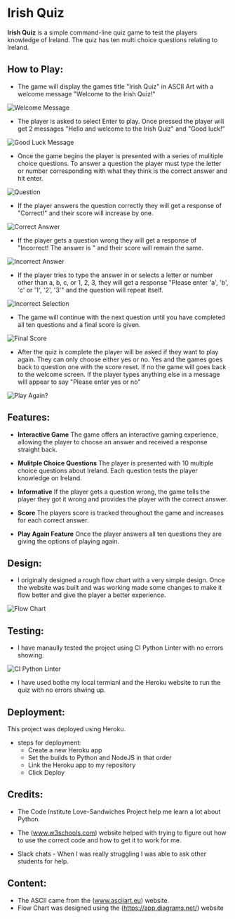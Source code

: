 # **Irish Quiz**

**Irish Quiz** is a simple command-line quiz game to test the players knowledge of Ireland. The quiz has ten multi choice questions relating to Ireland. 

## How to Play:

- The game will display the games title "Irish Quiz" in ASCII Art with a welcome message "Welcome to the Irish Quiz!"

![Welcome Message](assets/screenshots/welcome_message.JPG)

- The player is asked to select Enter to play. Once pressed the player will get 2 messages "Hello and welcome to the Irish Quiz" and "Good luck!"

![Good Luck Message](assets/screenshots/good_luck_message.JPG)

- Once the game begins the player is presented with a series of mulitiple choice questions. To answer a question the player must type the letter or number corresponding with what they think is the correct answer and hit enter.

![Question](assets/screenshots/question.JPG) 

- If the player answers the question correctly they will get a response of "Correct!" and their score will increase by one.

![Correct Answer](assets/screenshots/correct_answer.JPG)

- If the player gets a question wrong they will get a response of "Incorrect! The answer is " and their score will remain the same.

![Incorrect Answer](assets/screenshots/incorrect_answer.JPG) 

- If the player tries to type the answer in or selects a letter or number other than a, b, c, or 1, 2, 3, they will get a response "Please enter 'a', 'b', 'c' or '1', '2', '3'" and the question will repeat itself. 

![Incorrect Selection](assets/screenshots/incorrect_selection.JPG)

- The game will continue with the next question until you have completed all ten questions and a final score is given. 

![Final Score](assets/screenshots/final_score.JPG)

- After the quiz is complete the player will be asked if they want to play again. They can only choose either yes or no. Yes and the games goes back to question one with the score reset. If no the game will goes back to the welcome screen. If the player types anything else in a message will appear to say "Please enter yes or no"

![Play Again?](assets/screenshots/play_again.JPG)

## Features:

- **Interactive Game** The game offers an interactive gaming experience, allowing the player to choose an answer and received a response straight back. 

- **Mulitple Choice Questions** The player is presented with 10 multiple choice questions about Ireland. Each question tests the player knowledge on Ireland. 

- **Informative** If the player gets a question wrong, the game tells the player they got it wrong and provides the player with the correct answer. 

- **Score** The players score is tracked throughout the game and increases for each correct answer. 

- **Play Again Feature** Once the player answers all ten questions they are giving the options of playing again. 

## Design:

- I originally designed a rough flow chart with a very simple design. Once the website was built and was working made some changes to make it flow better and give the player a better experience. 

![Flow Chart](assets/screenshots/flowchart.JPG)

## Testing:

- I have manaully tested the project using CI Python Linter with no errors showing. 

![CI Python Linter](assets/screenshots/ci_python_linter.JPG)

- I have used bothe my local termianl and the Heroku website to run the quiz with no errors shwing up. 

## Deployment:

This project was deployed using Heroku. 
- steps for deployment:
    - Create a new Heroku app
    - Set the builds to Python and NodeJS in that order
    - Link the Heroku app to my repository
    - Click Deploy

## Credits:

- The Code Institute Love-Sandwiches Project help me learn a lot about Python. 

- The (www.w3schools.com) website helped with trying to figure out how to use the correct code and how to get it to work for me. 

- Slack chats - When I was really struggling I was able to ask other students for help. 

## Content:

- The ASCII came from the (www.asciiart.eu) website. 
- Flow Chart was designed using the (https://app.diagrams.net/) website